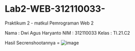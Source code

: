 # Lab2-WEB-312110033-

Praktikum 2 - matkul Pemrograman Web 2

Nama    : Dwi Agus Haryanto
NIM     : 312110033
Kelas   : TI.21.C2


Hasil Secrenshootannya =
![image](https://user-images.githubusercontent.com/31887335/227124053-15b2d1f8-1317-4c01-965f-7c3f72a5cfd1.png)
